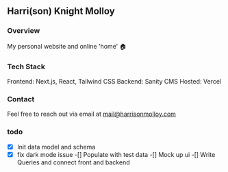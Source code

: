 ## Harri(son) Knight Molloy

### Overview

My personal website and online 'home' 🏠

### Tech Stack

Frontend: Next.js, React, Tailwind CSS
Backend: Sanity CMS
Hosted: Vercel

### Contact

Feel free to reach out via email at mail@harrisonmolloy.com

### todo

-[x] Init data model and schema
-[x] fix dark mode issue
-[] Populate with test data
-[] Mock up ui
-[] Write Queries and connect front and backend
